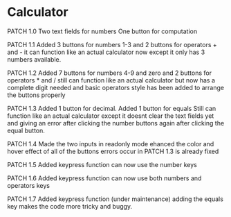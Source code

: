# Calculator

PATCH 1.0 
Two text fields for numbers
One button for computation

PATCH 1.1
Added 3 buttons for numbers 1-3
and 2 buttons for operators + and -
it can function like an actual calculator now
except it only has 3 numbers available.

PATCH 1.2
Added 7 buttons for numbers 4-9 and zero
and 2 buttons for operators * and /
still can function like an actual calculator
but now has a complete digit needed and 
basic operators 
style has been added to arrange the buttons properly

PATCH 1.3
Added 1 button for decimal.
Added 1 button for equals 
Still can function like an actual calculator
except it doesnt clear the text fields yet and giving an error after clicking 
the number buttons again after clicking the equal button.

PATCH 1.4
Made the two inputs in readonly mode
ehanced the color and hover effect of all of the buttons
errors occur in PATCH 1.3 is already fixed

PATCH 1.5 
Added keypress function
can now use the number keys

PATCH 1.6
Added keypress function
can now use both numbers and operators keys

PATCH 1.7 
Added keypress function (under maintenance)
adding the equals key makes the code more tricky and buggy.
